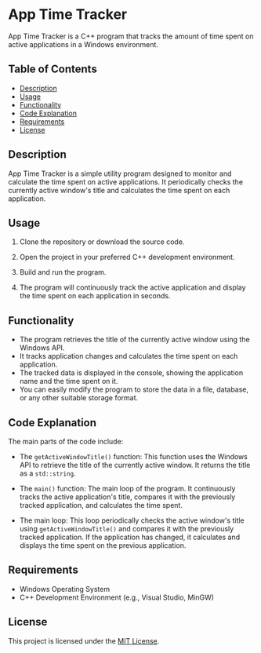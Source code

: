 # App Time Tracker

App Time Tracker is a C++ program that tracks the amount of time spent on active applications in a Windows environment.

## Table of Contents

- [Description](#description)
- [Usage](#usage)
- [Functionality](#functionality)
- [Code Explanation](#code-explanation)
- [Requirements](#requirements)
- [License](#license)

## Description

App Time Tracker is a simple utility program designed to monitor and calculate the time spent on active applications. It periodically checks the currently active window's title and calculates the time spent on each application.

## Usage

1. Clone the repository or download the source code.

2. Open the project in your preferred C++ development environment.

3. Build and run the program.

4. The program will continuously track the active application and display the time spent on each application in seconds.

## Functionality

- The program retrieves the title of the currently active window using the Windows API.
- It tracks application changes and calculates the time spent on each application.
- The tracked data is displayed in the console, showing the application name and the time spent on it.
- You can easily modify the program to store the data in a file, database, or any other suitable storage format.

## Code Explanation

The main parts of the code include:

- The `getActiveWindowTitle()` function: This function uses the Windows API to retrieve the title of the currently active window. It returns the title as a `std::string`.

- The `main()` function: The main loop of the program. It continuously tracks the active application's title, compares it with the previously tracked application, and calculates the time spent.

- The main loop: This loop periodically checks the active window's title using `getActiveWindowTitle()` and compares it with the previously tracked application. If the application has changed, it calculates and displays the time spent on the previous application.

## Requirements

- Windows Operating System
- C++ Development Environment (e.g., Visual Studio, MinGW)

## License

This project is licensed under the [MIT License](LICENSE).
